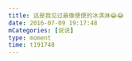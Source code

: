 ```yaml
---
title: 这是我见过最像便便的冰淇淋😂😂
date: 2016-07-09 19:17:48
mCategories: [说说]
type: moment
time: t191748
---
```


<div id="pics-20160709191748"></div>

<script src="/lib/moment/pics.js"></script>
<script>
var data = [
    {"link": "2016-07-09_000000.jpeg", "type": "shuoshuo"}
];
picsRender(data, "pics-20160709191748");
</script>
